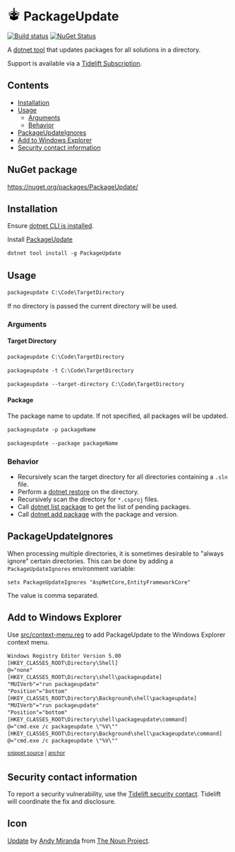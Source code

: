 <!--
GENERATED FILE - DO NOT EDIT
This file was generated by [MarkdownSnippets](https://github.com/SimonCropp/MarkdownSnippets).
Source File: /readme.source.md
To change this file edit the source file and then run MarkdownSnippets.
-->

# <img src="/src/icon.png" height="30px"> PackageUpdate

[![Build status](https://ci.appveyor.com/api/projects/status/sq3dnh0uyl7sf9uv/branch/master?svg=true)](https://ci.appveyor.com/project/SimonCropp/PackageUpdate)
[![NuGet Status](https://img.shields.io/nuget/v/PackageUpdate.svg)](https://www.nuget.org/packages/PackageUpdate/)

A [dotnet tool](https://docs.microsoft.com/en-us/dotnet/core/tools/global-tools) that updates packages for all solutions in a directory.

Support is available via a [Tidelift Subscription](https://tidelift.com/subscription/pkg/nuget-packageupdate?utm_source=nuget-packageupdate&utm_medium=referral&utm_campaign=enterprise).

<!-- toc -->
## Contents

  * [Installation](#installation)
  * [Usage](#usage)
    * [Arguments](#arguments)
    * [Behavior](#behavior)
  * [PackageUpdateIgnores](#packageupdateignores)
  * [Add to Windows Explorer](#add-to-windows-explorer)
  * [Security contact information](#security-contact-information)<!-- endtoc -->


## NuGet package

https://nuget.org/packages/PackageUpdate/


## Installation

Ensure [dotnet CLI is installed](https://docs.microsoft.com/en-us/dotnet/core/tools/).

Install [PackageUpdate](https://nuget.org/packages/PackageUpdate/)

```ps
dotnet tool install -g PackageUpdate
```


## Usage

```ps
packageupdate C:\Code\TargetDirectory
```

If no directory is passed the current directory will be used.


### Arguments


#### Target Directory

```ps
packageupdate C:\Code\TargetDirectory
```

```ps
packageupdate -t C:\Code\TargetDirectory
```

```ps
packageupdate --target-directory C:\Code\TargetDirectory
```


#### Package

The package name to update. If not specified, all packages will be updated.

```ps
packageupdate -p packageName
```

```ps
packageupdate --package packageName
```


### Behavior

 * Recursively scan the target directory for all directories containing a `.sln` file.
 * Perform a [dotnet restore](https://docs.microsoft.com/en-us/dotnet/core/tools/dotnet-restore) on the directory.
 * Recursively scan the directory for `*.csproj` files.
 * Call [dotnet list package](https://docs.microsoft.com/en-us/dotnet/core/tools/dotnet-list-package) to get the list of pending packages.
 * Call [dotnet add package](https://docs.microsoft.com/en-us/dotnet/core/tools/dotnet-add-package) with the package and version.


## PackageUpdateIgnores

When processing multiple directories, it is sometimes desirable to "always ignore" certain directories. This can be done by adding a `PackageUpdateIgnores` environment variable:

```
setx PackageUpdateIgnores "AspNetCore,EntityFrameworkCore"
```

The value is comma separated.


## Add to Windows Explorer

Use [src/context-menu.reg](context-menu.reg) to add PackageUpdate to the Windows Explorer context menu.

<!-- snippet: context-menu.reg -->
<a id='snippet-context-menu.reg'></a>
```reg
Windows Registry Editor Version 5.00
[HKEY_CLASSES_ROOT\Directory\Shell]
@="none"
[HKEY_CLASSES_ROOT\Directory\shell\packageupdate]
"MUIVerb"="run packageupdate"
"Position"="bottom"
[HKEY_CLASSES_ROOT\Directory\Background\shell\packageupdate]
"MUIVerb"="run packageupdate"
"Position"="bottom"
[HKEY_CLASSES_ROOT\Directory\shell\packageupdate\command]
@="cmd.exe /c packageupdate \"%V\""
[HKEY_CLASSES_ROOT\Directory\Background\shell\packageupdate\command]
@="cmd.exe /c packageupdate \"%V\""
```
<sup><a href='/src/context-menu.reg#L1-L13' title='File snippet `context-menu.reg` was extracted from'>snippet source</a> | <a href='#snippet-context-menu.reg' title='Navigate to start of snippet `context-menu.reg`'>anchor</a></sup>
<!-- endsnippet -->


## Security contact information

To report a security vulnerability, use the [Tidelift security contact](https://tidelift.com/security). Tidelift will coordinate the fix and disclosure.


## Icon

[Update](https://thenounproject.com/search/?q=update&i=2060555) by [Andy Miranda](https://thenounproject.com/andylontuan88) from [The Noun Project](https://thenounproject.com/).
